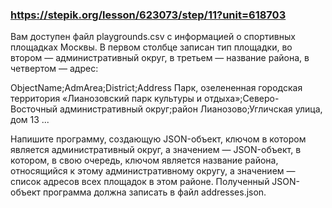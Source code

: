 ### https://stepik.org/lesson/623073/step/11?unit=618703

Вам доступен файл playgrounds.csv с информацией о спортивных площадках Москвы. В первом столбце записан тип площадки,  во втором — административный округ, в третьем — название района, в четвертом — адрес:


ObjectName;AdmArea;District;Address
Парк, озелененная городская территория «Лианозовский парк культуры и отдыха»;Северо-Восточный административный округ;район Лианозово;Угличская улица, дом 13
...


Напишите программу, создающую JSON-объект, ключом в котором является административный округ, а значением — JSON-объект, в котором, в свою очередь, ключом является название района, относящийся к этому административному округу, а значением — список адресов всех площадок в этом районе. Полученный JSON-объект программа должна записать в файл addresses.json.
